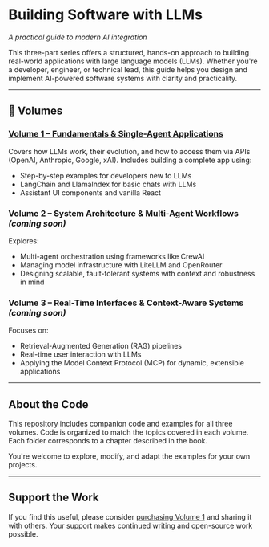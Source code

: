 # Building Software with LLMs

*A practical guide to modern AI integration*

This three-part series offers a structured, hands-on approach to building real-world applications with large language models (LLMs). Whether you're a developer, engineer, or technical lead, this guide helps you design and implement AI-powered software systems with clarity and practicality.

---

## 📘 Volumes

### [Volume 1 – Fundamentals & Single-Agent Applications](https://www.amazon.com/dp/B0F5WXXM59)

Covers how LLMs work, their evolution, and how to access them via APIs (OpenAI, Anthropic, Google, xAI). Includes building a complete app using:

- Step-by-step examples for developers new to LLMs
- LangChain and LlamaIndex for basic chats with LLMs
- Assistant UI components and vanilla React


### Volume 2 – System Architecture & Multi-Agent Workflows _(coming soon)_

Explores:

- Multi-agent orchestration using frameworks like CrewAI
- Managing model infrastructure with LiteLLM and OpenRouter
- Designing scalable, fault-tolerant systems with context and robustness in mind

### Volume 3 – Real-Time Interfaces & Context-Aware Systems _(coming soon)_

Focuses on:

- Retrieval-Augmented Generation (RAG) pipelines
- Real-time user interaction with LLMs
- Applying the Model Context Protocol (MCP) for dynamic, extensible applications

---

## About the Code

This repository includes companion code and examples for all three volumes. Code is organized to match the topics covered in each volume. Each folder corresponds to a chapter described in the book.

You're welcome to explore, modify, and adapt the examples for your own projects.

---

## Support the Work

If you find this useful, please consider [purchasing Volume 1](https://www.amazon.com/dp/B0F5WXXM59) and sharing it with others. Your support makes continued writing and open-source work possible.

